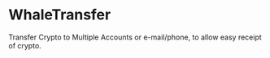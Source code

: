 # WhaleTransfer
Transfer Crypto to Multiple Accounts or e-mail/phone, to allow easy receipt of crypto.

